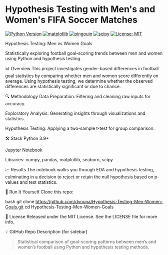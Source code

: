 # Hypothesis Testing with Men's and Women's FIFA Soccer Matches 

[![Python Version](https://img.shields.io/badge/python-3.9+-blue.svg)](https://www.python.org/downloads/) 
[![matplotlib](https://img.shields.io/badge/matplotlib-3.8+-purple.svg)](https://matplotlib.org/stable/)
[![pingouin](https://img.shields.io/badge/pingouin-0.5.4+-brightgreen.svg)](https://pingouin-stat.org/)
[![scipy](https://img.shields.io/badge/scipy-1.10+-orange.svg)](https://scipy.org/) 
[![License: MIT](https://img.shields.io/badge/License-MIT-yellow.svg)](https://opensource.org/licenses/MIT)



Hypothesis Testing: Men vs Women Goals

Statistically exploring football goal-scoring trends between men and women using Python and hypothesis testing.

📊 Overview
This project investigates gender-based differences in football goal statistics by comparing whether men and women score differently on average. Using hypothesis testing, we determine whether the observed differences are statistically significant or due to chance.

🔍 Methodology
Data Preparation: Filtering and cleaning raw inputs for accuracy.

Exploratory Analysis: Generating insights through visualizations and statistics.

Hypothesis Testing: Applying a two-sample t-test for group comparison.

🛠️ Stack
Python 3.9+

Jupyter Notebook

Libraries: numpy, pandas, matplotlib, seaborn, scipy

📈 Results
The notebook walks you through EDA and hypothesis testing, culminating in a decision to reject or retain the null hypothesis based on p-values and test statistics.

🚀 Run It Yourself
Clone this repo:

bash
git clone https://github.com/dvouna/Hypothesis-Testing-Men-Women-Goals.git
cd Hypothesis-Testing-Men-Women-Goals


📄 License
Released under the MIT License. See the LICENSE file for more info.

💡 GitHub Repo Description (for sidebar)
> Statistical comparison of goal-scoring patterns between men’s and women’s football using Python and hypothesis testing methods.

